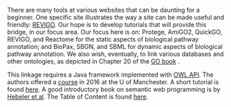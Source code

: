 There are many tools at various websites that can be daunting for a beginner. One specific site illustrates the way a site can be made useful and friendly: [REVIGO](http://revigo.irb.hr/). Our hope is to develop tutorials that will provide this bridge, in our focus area. Our focus here is on: Protege, AmiGO2, QuickGO, REVIGO, and Reactome for the static aspects of biological pathway annotation; and BioPax, SBGN, and SBML for dynamic aspects of biological pathway annotation. We also wish, eventually, to link various databases and other ontologies, as depicted in Chapter 20 of the [GO book](https://link.springer.com/content/pdf/10.1007%2F978-1-4939-3743-1.pdf) .

This linkage requires a Java framework implemented with [OWL API](http://www.semantic-web-journal.net/sites/default/files/swj107_2.pdf). The authors offered a [course](http://syllabus.cs.manchester.ac.uk/pgt/2017/COMP62342/introduction-owl-api-msc.pdf) in 2016 at the U of Manchester. A short tutorial is found [here](https://github.com/owlcs/owlapi/wiki/Tutorial:-A-starter%27s-starter). A good introductory book on semantic web programming is by [Hebeler et al](https://www.amazon.com/Semantic-Web-Programming-John-Hebeler/dp/047041801X/ref=sr_1_1?s=books&ie=UTF8&qid=1541098931&sr=1-1&keywords=semantic+web+programming). The Table of Content is found [here](https://sisis.rz.htw-berlin.de/inh2009/12372048.pdf). 
